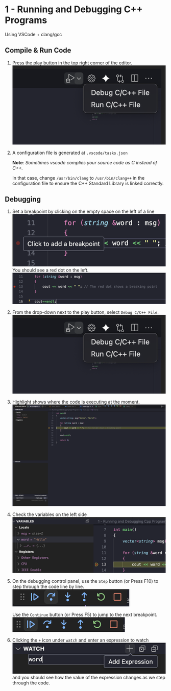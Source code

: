 # 1 - Running and Debugging C++ Programs
Using VSCode + clang/gcc


## Compile & Run Code
1. Press the play button in the top right corner of the editor. ![alt text](images/1.png)

2. A configuration file is generated at `.vscode/tasks.json`

    **Note**: *Sometimes vscode complies your source code as C instead of C++.* 

    In that case, change `/usr/bin/clang` to `/usr/bin/clang++` in the configuration file to ensure the C++ Standard Library is linked correctly.

## Debugging
1. Set a breakpoint by clicking on the empty space on the left of a line ![alt text](images/2.png)
    You should see a red dot on the left.
    ![alt text](images/3.png)

2. From the drop-down next to the play button, select `Debug C/C++ File`. ![alt text](images/1.png)

3. Highlight shows where the code is executing at the moment. ![alt text](images/4.png)

4. Check the variables on the left side ![alt text](images/5.png)

5. On the debugging control panel, use the `Step` button (or Press F10) to step through the code line by line. ![alt text](images/6.png)
    
    Use the `Continue` button (or Press F5) to jump to the next breakpoint. 
    ![alt text](images/6.2.png)


6. Clicking the `+` icon under `watch` and enter an expression to watch ![alt text](images/7.png)
    and you should see how the value of the expression changes as we step through the code. 